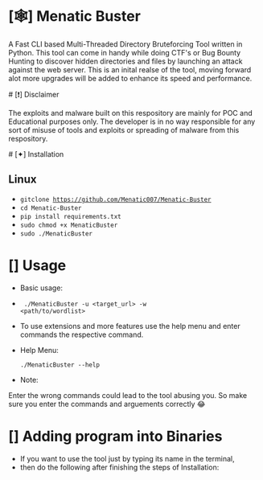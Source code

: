 # [🕸] Menatic Buster 
<p>A Fast CLI based Multi-Threaded Directory Bruteforcing  Tool written in Python. This tool can come in handy while doing CTF's or Bug Bounty Hunting to discover hidden directories and files by launching an attack against the web server. This is an inital realse of the tool, moving forward alot more upgrades will be added to enhance its speed and performance.</p> 
# [❗️] Disclaimer 
<p>The exploits and malware built on this respository are mainly for POC and Educational purposes only. The developer is in no way responsible for any sort of misuse of tools and exploits or spreading of malware from this respository.</p>
# [✦] Installation
  <h2> Linux </h2>  

  - <code>gitclone https://github.com/Menatic007/Menatic-Buster</code>
  - <code>cd Menatic-Buster</code>
  - <code>pip install requirements.txt</code>
  - <code>sudo chmod +x MenaticBuster</code>
  - <code>sudo ./MenaticBuster</code>
  
 # [] Usage
 
- Basic usage:
- <code> ./MenaticBuster -u <target_url> -w <path/to/wordlist> </code>
 
- <p>To use extensions and more features use the help menu and enter commands the respective command.</p>
  
- <p> Help Menu:</p>
  
  <code>./MenaticBuster --help</code>
  
 - Note:
  
  <p>Enter the wrong commands could lead to the tool abusing you. So 
    make sure you enter the commands and arguements correctly 😂</p>
  
  # [] Adding program into Binaries
  
 - If you want to use the tool just by typing its name in the terminal, 
 - then do the following after finishing the steps of Installation:
  
  <code>
